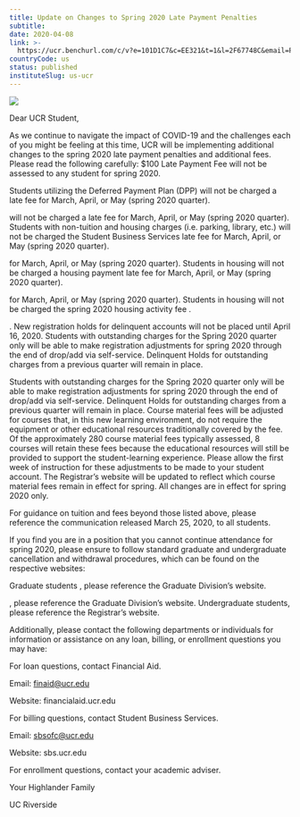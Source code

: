 ```yaml
---
title: Update on Changes to Spring 2020 Late Payment Penalties
subtitle: 
date: 2020-04-08
link: >-
  https://ucr.benchurl.com/c/v?e=101D1C7&c=EE321&t=1&l=2F67748C&email=PfZL%2B1t0qqS7Ks77yIVmT8E7BvkCNweK8YShp2nIOV%2FxAaSPLVE6Rw%3D%3D&relid=
countryCode: us
status: published
instituteSlug: us-ucr
---
```

![](https://ucr.benchurl.com/c/favicon.ico)

Dear UCR Student,



As we continue to navigate the impact of COVID-19 and the challenges each of you might be feeling at this time, UCR will be implementing additional changes to the spring 2020 late payment penalties and additional fees. Please read the following carefully: $100 Late Payment Fee will not be assessed to any student for spring 2020.

Students utilizing the Deferred Payment Plan (DPP) will not be charged a late fee for March, April, or May (spring 2020 quarter).

will not be charged a late fee for March, April, or May (spring 2020 quarter). Students with non-tuition and housing charges (i.e. parking, library, etc.) will not be charged the Student Business Services late fee for March, April, or May (spring 2020 quarter).

for March, April, or May (spring 2020 quarter). Students in housing will not be charged a housing payment late fee for March, April, or May (spring 2020 quarter).

for March, April, or May (spring 2020 quarter). Students in housing will not be charged the spring 2020 housing activity fee .

. New registration holds for delinquent accounts will not be placed until April 16, 2020. Students with outstanding charges for the Spring 2020 quarter only will be able to make registration adjustments for spring 2020 through the end of drop/add via self-service. Delinquent Holds for outstanding charges from a previous quarter will remain in place.

Students with outstanding charges for the Spring 2020 quarter only will be able to make registration adjustments for spring 2020 through the end of drop/add via self-service. Delinquent Holds for outstanding charges from a previous quarter will remain in place. Course material fees will be adjusted for courses that, in this new learning environment, do not require the equipment or other educational resources traditionally covered by the fee. Of the approximately 280 course material fees typically assessed, 8 courses will retain these fees because the educational resources will still be provided to support the student-learning experience. Please allow the first week of instruction for these adjustments to be made to your student account. The Registrar’s website will be updated to reflect which course material fees remain in effect for spring. All changes are in effect for spring 2020 only.



For guidance on tuition and fees beyond those listed above, please reference the communication released March 25, 2020, to all students.





If you find you are in a position that you cannot continue attendance for spring 2020, please ensure to follow standard graduate and undergraduate cancellation and withdrawal procedures, which can be found on the respective websites:

Graduate students , please reference the Graduate Division’s website.

, please reference the Graduate Division’s website. Undergraduate students, please reference the Registrar’s website.



Additionally, please contact the following departments or individuals for information or assistance on any loan, billing, or enrollment questions you may have:



For loan questions, contact Financial Aid.

Email: finaid@ucr.edu

Website: financialaid.ucr.edu



For billing questions, contact Student Business Services.

Email: sbsofc@ucr.edu

Website: sbs.ucr.edu



For enrollment questions, contact your academic adviser.



Your Highlander Family

UC Riverside